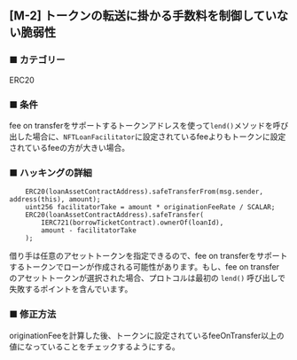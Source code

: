 ## [M-2] トークンの転送に掛かる手数料を制御していない脆弱性

### ■ カテゴリー

ERC20

### ■ 条件

fee on transferをサポートするトークンアドレスを使って`lend()`メソッドを呼び出した場合に、`NFTLoanFacilitator`に設定されているfeeよりもトークンに設定されているfeeの方が大きい場合。

### ■ ハッキングの詳細

```sol
    ERC20(loanAssetContractAddress).safeTransferFrom(msg.sender, address(this), amount);
    uint256 facilitatorTake = amount * originationFeeRate / SCALAR;
    ERC20(loanAssetContractAddress).safeTransfer(
        IERC721(borrowTicketContract).ownerOf(loanId),
        amount - facilitatorTake
    );
```

借り手は任意のアセットトークンを指定できるので、fee on transferをサポートするトークンでローンが作成される可能性があります。もし、fee on transfer のアセットトークンが選択された場合、プロトコルは最初の `lend()` 呼び出しで失敗するポイントを含んでいます。

### ■ 修正方法

originationFeeを計算した後、トークンに設定されているfeeOnTransfer以上の値になっていることをチェックするようにする。